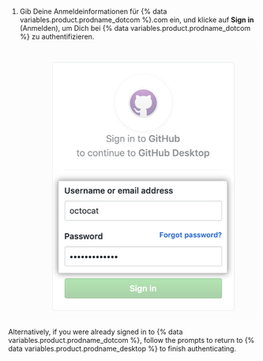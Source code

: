 1. Gib Deine Anmeldeinformationen für {% data variables.product.prodname_dotcom %}.com ein, und klicke auf **Sign in** (Anmelden), um Dich bei {% data variables.product.prodname_dotcom %} zu authentifizieren. ![Die Schaltfläche „Sign In“ (Anmelden) für {% data variables.product.prodname_dotcom %} im Browser](/assets/images/help/desktop/sign-in-button-browser.png)

  Alternatively, if you were already signed in to {% data variables.product.prodname_dotcom %}, follow the prompts to return to {% data variables.product.prodname_desktop %} to finish authenticating. 
